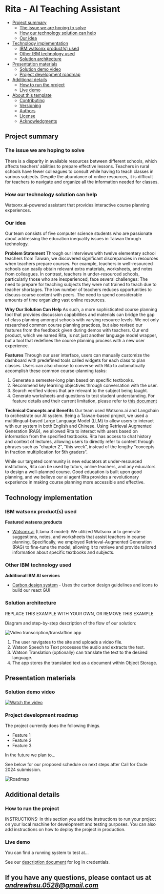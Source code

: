 # Rita - AI Teaching Assistant

- [Project summary](#project-summary)
  - [The issue we are hoping to solve](#the-issue-we-are-hoping-to-solve)
  - [How our technology solution can help](#how-our-technology-solution-can-help)
  - [Our idea](#our-idea)
- [Technology implementation](#technology-implementation)
  - [IBM watsonx product(s) used](#ibm-ai-services-used)
  - [Other IBM technology used](#other-ibm-technology-used)
  - [Solution architecture](#solution-architecture)
- [Presentation materials](#presentation-materials)
  - [Solution demo video](#solution-demo-video)
  - [Project development roadmap](#project-development-roadmap)
- [Additional details](#additional-details)
  - [How to run the project](#how-to-run-the-project)
  - [Live demo](#live-demo)
- [About this template](#about-this-template)
  - [Contributing](#contributing)
  - [Versioning](#versioning)
  - [Authors](#authors)
  - [License](#license)
  - [Acknowledgments](#acknowledgments)

## Project summary

### The issue we are hoping to solve

There is a disparity in available resources between different schools, which affects teachers' abilities to prepare effective lessons. Teachers in rural schools have fewer colleagues to consult while having to teach classes in various subjects. Despite the abundance of online resources, it is difficult for teachers to navigate and organize all the information needed for classes.

### How our technology solution can help

Watsonx.ai-powered assistant that provides interactive course planning experiences.

### Our idea

Our team consists of five computer science students who are passionate about addressing the education inequality issues in Taiwan through technology.

**Problem Statement**
Through our interviews with twelve elementary school teachers from Taiwan, we discovered significant discrepancies in resources when teachers prepare courses. For example, teachers in well-resourced schools can easily obtain relevant extra materials, worksheets, and notes from colleagues. In contrast, teachers in under-resourced schools, particularly those who are inexperienced, face several challenges:
The need to prepare for teaching subjects they were not trained to teach due to teacher shortages.
The low number of teachers reduces opportunities to discuss course content with peers.
The need to spend considerable amounts of time organizing vast online resources.

**Why Our Solution Can Help**
As such, a more sophisticated course planning tool that provides discussion capabilities and materials can bridge the gap of class planning amongst schools with varying resource levels. We not only researched common course planning practices, but also revised our features from the feedback given during demos with teachers. Our end product, which we named Rita, is not just another language model wrapper, but a tool that redefines the course planning process with a new user experience.

**Features**
Through our user interface, users can manually customize the dashboard with predefined tools called widgets for each class to plan classes. Users can also choose to converse with Rita to automatically accomplish these common course-planning tasks:

1. Generate a semester-long plan based on specific textbooks.
2. Recommend key learning objectives through conversation with the user.
3. Search verified videos that are relevant to the subject being taught.
4. Generate worksheets and questions to test student understanding.
   For feature details and their current limitation, please refer to [this document](https://docs.google.com/document/d/1FSf4swprNvd4V2dWTQ28K49oih-5wg9wwJxI-5eTkJk/edit?tab=t.0)

**Technical Concepts and Benefits**
Our team used Watsonx.ai and Langchain to orchestrate our AI system. Being a Taiwan-based project, we used a multilingual-based Large Language Model (LLM) to allow users to interact with our system in both English and Chinese. Using Retrieval Augmented Generation (RAG), we allowed Rita to interact with users based on information from the specified textbooks. Rita has access to chat history and context of lectures, allowing users to directly refer to content through phrases such as “chapter 2”, “this week”, instead of the lengthy “concepts in fraction multiplication for 5th graders”.

While our targeted community is new educators at under-resourced institutions, Rita can be used by tutors, online teachers, and any educators to design a well-planned course. Good education is built upon good planning, and we believe our ai agent Rita provides a revolutionary experience in making course planning more accessible and effective.

## Technology implementation

### IBM watsonx product(s) used

**Featured watsonx products**

- [Watsonx.ai](https://www.ibm.com/products/watsonx-ai) (Llama 3 model): We utilized Watsonx.ai to generate suggestions, notes, and worksheets that assist teachers in course planning. Specifically, we employed Retrieval-Augmented Generation (RAG) to fine-tune the model, allowing it to retrieve and provide tailored information about specific textbooks and subjects.

### Other IBM technology used

**Additional IBM AI services**

- [Carbon design system](https://carbondesignsystem.com/) - Uses the carbon design guidelines and icons to build our react GUI

### Solution architecture

REPLACE THIS EXAMPLE WITH YOUR OWN, OR REMOVE THIS EXAMPLE

Diagram and step-by-step description of the flow of our solution:

![Video transcription/translaftion app](https://drive.google.com/uc?id=1St1z9UefzqMw2v-Thacw2x1vpHBUm7I8)

1. The user navigates to the site and uploads a video file.
2. Watson Speech to Text processes the audio and extracts the text.
3. Watson Translation (optionally) can translate the text to the desired language.
4. The app stores the translated text as a document within Object Storage.

## Presentation materials

### Solution demo video

[![Watch the video](https://raw.githubusercontent.com/Liquid-Prep/Liquid-Prep/main/images/readme/IBM-interview-video-image.png)](https://youtu.be/vOgCOoy_Bx0)

### Project development roadmap

The project currently does the following things.

- Feature 1
- Feature 2
- Feature 3

In the future we plan to...

See below for our proposed schedule on next steps after Call for Code 2024 submission.

![Roadmap](./images/roadmap.jpg)

## Additional details

### How to run the project

INSTRUCTIONS: In this section you add the instructions to run your project on your local machine for development and testing purposes. You can also add instructions on how to deploy the project in production.

### Live demo

You can find a running system to test at...

See our [description document](./docs/DESCRIPTION.md) for log in credentials.

## If you have any questions, please contact us at *andrewhsu.0528@gmail.com*
